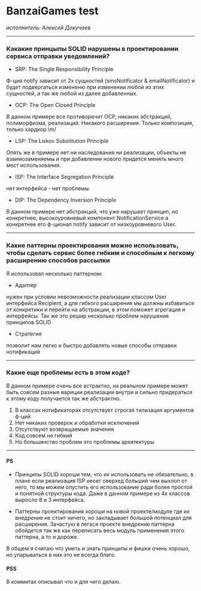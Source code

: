 # BanzaiGames test

*исполнитель: Алексей Докучаев*

---
### Какакие принцыпы SOLID нарушены в проектировании сервиса отправки уведомлений?
- SRP: The Single Responsibility Principle

Ф-ция notify зависит от 2х сущностей (smsNotificator & emailNotificator) и будет подвергаться
измененю при изменении любой из этих сущностей, а так же любой из далее добавленных. 

- OCP: The Open Closed Principle

В данном примере все противоречит OCP, никаких абстракций, полиморфизма, реализаций.
 Никакого расширения. Только композиция, только хардкор \m/
 
- LSP: The Liskov Substitution Principle

Опять же в примере нет ни наследования ни реализации, объекты не взаимозаменяемы и при добавлении
нового придется менять много мест использования.

- ISP: The Interface Segregation Principle

нет интерфейса - нет проблемы. 

- DIP: The Dependency Inversion Principle

В данном примере нет абстракций, что уже нарушает принцип, но конкретнее, высокоуровневый компонент 
NotificationService а конкретнее его ф-ционал notify зависит от низкоуровневого User.

---
### Какие паттерны проектирования можно использовать, чтобы сделать сервис более гибким и способным к легкому расширению способов рассылки

Я использовал несколько паттерном:
- Адаптер 

нужен при условии невозможности реализации классом User интерфейса Recipient, а для гибкого расширения
мы должны избавиться от конкретики и перейти на абстракции, в этом поможет агрегация и интерфейсы. 
Так же это решир несколько проблем нарушения принципов SOLID

- Стратегия

позволит нам легко и быстро добавлять новые способы отправки нотификаций

---
### Какие еще проблемы есть в этом коде?

В данном примере очень все астрактно, на реальном примере может быть совсем разные вариции
 реализации внутри и сильно придераться к этому коду получается так же абстрактно.
 
1. В классах нотификаторах отсутствует строгая типизация аргументов ф-ций
1. Нет никаких проверок и обработки исключений
1. Отсутствуют возвращаемые значения
1. Код совсем не гибкий
1. Но большинство проблем это проблемы архитектуры

---
#### PS
- Принципы SOLID хороши тем, что их использовать не обязательно, в плане если реализация ISP несет
оверхед больший чем выхлоп от него, то мы можем опустить его использование ради более простой
и понятной структуры кода. Даже в данном примере из 4х классов выросло 8 и 3 интерфейса. 

- Паттерны проектирования хороши на новой проекте/модуле где их внедрение не стоит ничего,
но закладывает большой потенциал для расширения. Зачастую в легаси проекте внедрение паттерна
обойдется так же как переписать весь модуль применения этого паттерна, а то и дороже.

В общем я считаю что уметь и знать принципы и фишки очень хорошо, но упарываться в них
это не всегда благо.

#### PSS

В коммитах описывал что и для чего делаю.